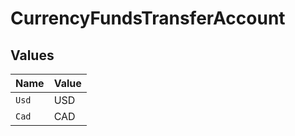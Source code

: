 # CurrencyFundsTransferAccount


## Values

| Name  | Value |
| ----- | ----- |
| `Usd` | USD   |
| `Cad` | CAD   |